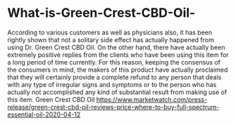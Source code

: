 # What-is-Green-Crest-CBD-Oil-
According to various customers as well as physicians also, it has been rightly shown that not a solitary side effect has actually happened from using Dr. Green Crest CBD Oil. On the other hand, there have actually been extremely positive replies from the clients who have been using this item for a long period of time currently. For this reason, keeping the consensus of the consumers in mind, the makers of this product have actually proclaimed that they will certainly provide a complete refund to any person that deals with any type of irregular signs and symptoms or to the person who has actually not accomplished any kind of substantial result from making use of this item. Green Crest CBD Oil  https://www.marketwatch.com/press-release/green-crest-cbd-oil-reviews-price-where-to-buy-full-spectrum-essential-oil-2020-04-12
